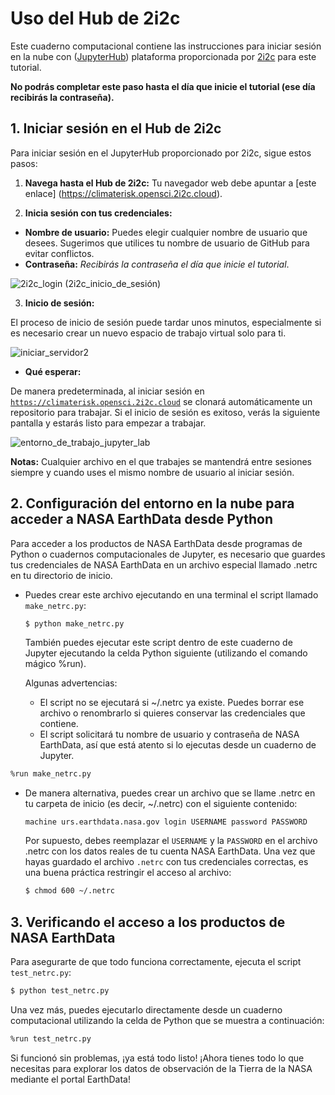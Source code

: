 # Uso del Hub de 2i2c

Este cuaderno computacional contiene las instrucciones para iniciar sesión en la nube con ([JupyterHub](https://jupyter.org/hub)) plataforma proporcionada por [2i2c](https://2i2c.org) para este tutorial.

**No podrás completar este paso hasta el día que inicie el tutorial (ese día recibirás la contraseña).**

## 1. Iniciar sesión en el Hub de 2i2c

Para iniciar sesión en el JupyterHub proporcionado por 2i2c, sigue estos pasos:

1. **Navega hasta el Hub de 2i2c:** Tu navegador web debe apuntar a [este enlace] (https://climaterisk.opensci.2i2c.cloud).

2. **Inicia sesión con tus credenciales:**

- **Nombre de usuario:** Puedes elegir cualquier nombre de usuario que desees.  Sugerimos que utilices tu nombre de usuario de GitHub para evitar conflictos.
- **Contraseña:** _Recibirás la contraseña el día que inicie el tutorial_.

![2i2c\_login](../assets/2i2c_login.png) (2i2c_inicio_de_sesión)

3. **Inicio de sesión:**

El proceso de inicio de sesión puede tardar unos minutos, especialmente si es necesario crear un nuevo espacio de trabajo virtual solo para ti.

![iniciar\_servidor2](../assets/start_server_2i2c.png)

- **Qué esperar:**

De manera predeterminada, al iniciar sesión en [`https://climaterisk.opensci.2i2c.cloud`](https://climaterisk.opensci.2i2c.cloud) se clonará automáticamente un repositorio para trabajar. Si el inicio de sesión es exitoso, verás la siguiente pantalla y estarás listo para empezar a trabajar.

![entorno\_de\_trabajo\_jupyter\_lab](../assets/work_environment_jupyter_lab.png)

**Notas:** Cualquier archivo en el que trabajes se mantendrá entre sesiones siempre y cuando uses el mismo nombre de usuario al iniciar sesión.

## 2. Configuración del entorno en la nube para acceder a NASA EarthData desde Python

Para acceder a los productos de NASA EarthData desde programas de Python o cuadernos computacionales de Jupyter, es necesario que guardes tus credenciales de NASA EarthData en un archivo especial llamado .netrc en tu directorio de inicio.

- Puedes crear este archivo ejecutando en una terminal el script llamado `make_netrc.py`:

  ```bash
  $ python make_netrc.py
  ```

  También puedes ejecutar este script dentro de este cuaderno de Jupyter ejecutando la celda Python siguiente (utilizando el comando mágico %run).

  Algunas advertencias:

  - El script no se ejecutará si ~/.netrc ya existe. Puedes borrar ese archivo o renombrarlo si quieres conservar las credenciales que contiene.
  - El script solicitará tu nombre de usuario y contraseña de NASA EarthData, así que está atento si lo ejecutas desde un cuaderno de Jupyter.

```bash
%run make_netrc.py
```

- De manera alternativa, puedes crear un archivo que se llame .netrc en tu carpeta de inicio (es decir, ~/.netrc) con el siguiente contenido:
  ```
  machine urs.earthdata.nasa.gov login USERNAME password PASSWORD
  ```
  Por supuesto, debes reemplazar el `USERNAME` y la `PASSWORD` en el archivo .netrc con los datos reales de tu cuenta NASA EarthData. Una vez que hayas guardado el archivo `.netrc` con tus credenciales correctas, es una buena práctica restringir el acceso al archivo:
  ```bash
  $ chmod 600 ~/.netrc
  ```

## 3. Verificando el acceso a los productos de NASA EarthData

<!-- #region -->

Para asegurarte de que todo funciona correctamente, ejecuta el script `test_netrc.py`:

```bash
$ python test_netrc.py
```

Una vez más, puedes ejecutarlo directamente desde un cuaderno computacional utilizando la celda de Python que se muestra a continuación:

<!-- #endregion -->

```bash
%run test_netrc.py
```

Si funcionó sin problemas, ¡ya está todo listo! ¡Ahora tienes todo lo que necesitas para explorar los datos de observación de la Tierra de la NASA mediante el portal EarthData!
